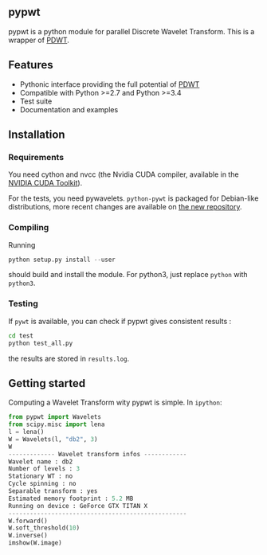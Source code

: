 ## pypwt

pypwt is a python module for parallel Discrete Wavelet Transform.
This is a wrapper of [PDWT](https://github.com/pierrepaleo/PDWT).


## Features

* Pythonic interface providing the full potential of [PDWT](https://github.com/pierrepaleo/PDWT)
* Compatible with Python >=2.7 and Python >=3.4
* Test suite
* Documentation and examples


## Installation

### Requirements

You need cython and nvcc (the Nvidia CUDA compiler, available in the [NVIDIA CUDA Toolkit](https://developer.nvidia.com/cuda-toolkit)).

For the tests, you need pywavelets. `python-pywt` is packaged for Debian-like distributions, more recent changes are available on [the new repository](https://github.com/PyWavelets/pywt).

### Compiling

Running

```python
python setup.py install --user
```

should build and install the module. For python3, just replace `python` with `python3`.


### Testing

If `pywt` is available, you can check if pypwt gives consistent results :

```bash
cd test
python test_all.py
```

the results are stored in `results.log`.


## Getting started

Computing a Wavelet Transform wity pypwt is simple. In `ipython`:

```python
from pypwt import Wavelets
from scipy.misc import lena
l = lena()
W = Wavelets(l, "db2", 3)
W
------------- Wavelet transform infos ------------
Wavelet name : db2
Number of levels : 3
Stationary WT : no
Cycle spinning : no
Separable transform : yes
Estimated memory footprint : 5.2 MB
Running on device : GeForce GTX TITAN X
--------------------------------------------------
W.forward()
W.soft_threshold(10)
W.inverse()
imshow(W.image)
```


